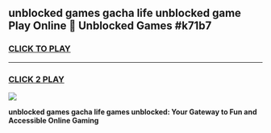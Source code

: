 
## unblocked games gacha life unblocked game Play Online 👋 Unblocked Games #k71b7
<h3>
<a href="https://premium.freeplayer.one?title=unblocked_games_gacha_life&ref=21F">CLICK TO PLAY</a></h3>
<hr>

<h3>
<a href="https://premium.freeplayer.one?title=unblocked_games_gacha_life&ref=21F">CLICK 2 PLAY</a>
  
</h3>

<a href="https://premium.freeplayer.one?title=unblocked_games_gacha_life&ref=21F/"><img src="https://clearcache.store/games.png"></a>


**unblocked games gacha life games unblocked: Your Gateway to Fun and Accessible Online Gaming**
